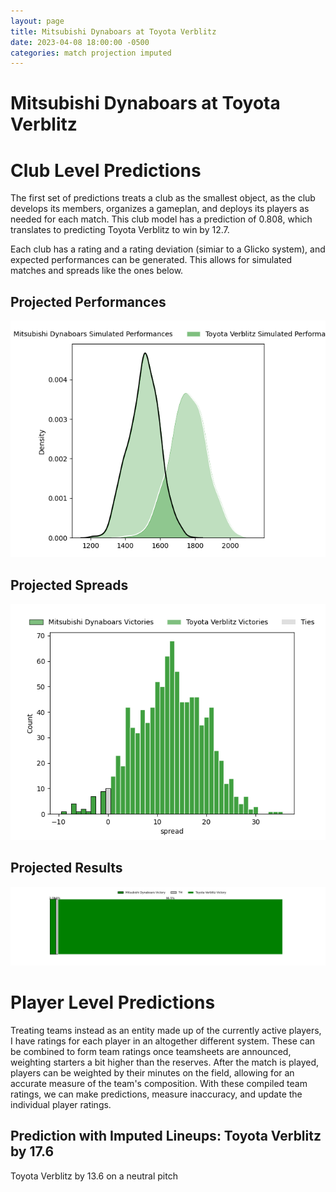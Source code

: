 ```yaml
---  
layout: page  
title: Mitsubishi Dynaboars at Toyota Verblitz  
date: 2023-04-08 18:00:00 -0500  
categories: match projection imputed  
---
```

# Mitsubishi Dynaboars at Toyota Verblitz

# Club Level Predictions


The first set of predictions treats a club as the smallest object, as the club develops its members, organizes a gameplan, and deploys its players as needed for each match. This club model has a prediction of 0.808, which translates to predicting Toyota Verblitz to win by 12.7.

Each club has a rating and a rating deviation (simiar to a Glicko system), and expected performances can be generated. This allows for simulated matches and spreads like the ones below.
## Projected Performances


![Projected Performances](plots/performances_2023-04-08-ToyotaVerblitz-MitsubishiDynaboars.png)
## Projected Spreads


![Projected Spreads](plots/spreads_2023-04-08-ToyotaVerblitz-MitsubishiDynaboars.png)
## Projected Results


![Projected Results](plots/resultbar_2023-04-08-ToyotaVerblitz-MitsubishiDynaboars.png)
# Player Level Predictions


Treating teams instead as an entity made up of the currently active players, I have ratings for each player in an altogether different system. These can be combined to form team ratings once teamsheets are announced, weighting starters a bit higher than the reserves. After the match is played, players can be weighted by their minutes on the field, allowing for an accurate measure of the team's composition. With these compiled team ratings, we can make predictions, measure inaccuracy, and update the individual player ratings.
## Prediction with Imputed Lineups: Toyota Verblitz by 17.6


Toyota Verblitz by 13.6 on a neutral pitch


